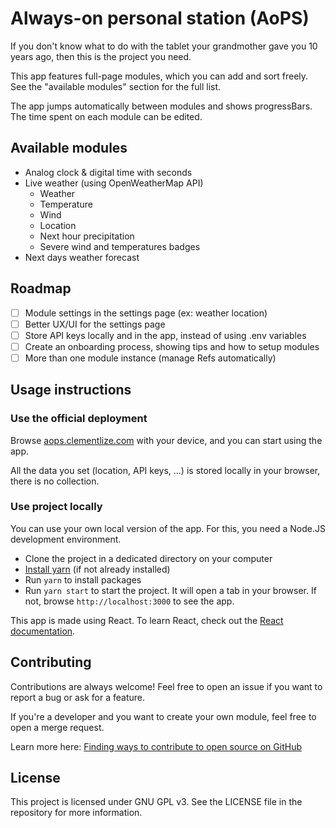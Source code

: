 # Always-on personal station (AoPS)

If you don't know what to do with the tablet your grandmother gave you 10 years ago, then this is the project you need.

This app features full-page modules, which you can add and sort freely. See the "available modules" section for the full list. 

The app jumps automatically between modules and shows progressBars. The time spent on each module can be edited.

## Available modules

 - Analog clock & digital time with seconds
 - Live weather (using OpenWeatherMap API)
	 -  Weather
	 - Temperature
	 - Wind
	 - Location
	 - Next hour precipitation
	 - Severe wind and temperatures badges
 - Next days weather forecast

## Roadmap

 - [ ] Module settings in the settings page (ex: weather location)
 - [ ] Better UX/UI for the settings page
 - [ ] Store API keys locally and in the app, instead of using .env variables
 - [ ] Create an onboarding process, showing tips and how to setup modules
 - [ ] More than one module instance (manage Refs automatically)

##  Usage instructions

### Use the official deployment

Browse [aops.clementlize.com](https://aops.clementlize.com) with your device, and you can start using the app.

All the data you set (location, API keys, ...) is stored locally in your browser, there is no collection.

### Use project locally

You can use your own local version of the app. For this, you need a Node.JS development environment.

- Clone the project in a dedicated directory on your computer
- [Install yarn](https://classic.yarnpkg.com/lang/en/docs/install/) (if not already installed)
- Run `yarn` to install packages
- Run `yarn start` to start the project. It will open a tab in your browser. If not, browse `http://localhost:3000` to see the app.

This app is made using React. To learn React, check out the [React documentation](https://reactjs.org/). 

## Contributing

Contributions are always welcome! Feel free to open an issue if you want to report a bug or ask for a feature.

If you're a developer and you want to create your own module, feel free to open a merge request. 

Learn more here: [Finding ways to contribute to open source on GitHub](https://docs.github.com/en/get-started/exploring-projects-on-github/finding-ways-to-contribute-to-open-source-on-github)

## License

This project is licensed under GNU GPL v3. See the LICENSE file in the repository for more information.